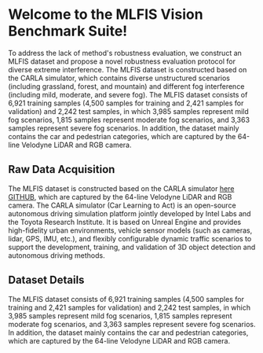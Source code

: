 # Welcome to the MLFIS Vision Benchmark Suite! 

To address the lack of method's robustness evaluation, we construct an MLFIS dataset and propose a novel robustness evaluation protocol for diverse extreme interference. The MLFIS dataset is constructed based on the CARLA simulator, which contains  diverse unstructured scenarios (including grassland, forest, and mountain) and different fog interference (including mild, moderate, and severe fog). The MLFIS dataset consists of 6,921 training samples (4,500 samples for training and 2,421 samples for validation) and 2,242 test samples, in which 3,985 samples represent mild fog scenarios, 1,815 samples represent moderate fog scenarios, and 3,363 samples represent severe fog scenarios. In addition, the dataset mainly contains the car and pedestrian categories, which are captured by the 64-line Velodyne LiDAR and RGB camera.

## Raw Data Acquisition

The MLFIS dataset is constructed based on the CARLA simulator [here](https://carla.org/)  [GITHUB](https://github.com/carla-simulator/carla), which are captured by the 64-line Velodyne LiDAR and RGB camera. The CARLA simulator (Car Learning to Act) is an open-source autonomous driving simulation platform jointly developed by Intel Labs and the Toyota Research Institute. It is based on Unreal Engine and provides high-fidelity urban environments, vehicle sensor models (such as cameras, lidar, GPS, IMU, etc.), and flexibly configurable dynamic traffic scenarios to support the development, training, and validation of 3D object detection and autonomous driving methods.




## Dataset Details

The MLFIS dataset consists of 6,921 training samples (4,500 samples for training and 2,421 samples for validation) and 2,242 test samples, in which 3,985 samples represent mild fog scenarios, 1,815 samples represent moderate fog scenarios, and 3,363 samples represent severe fog scenarios. In addition, the dataset mainly contains the car and pedestrian categories, which are captured by the 64-line Velodyne LiDAR and RGB camera.

